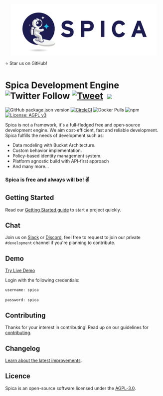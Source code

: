 <p align="center">
  <img src="/docs/site/src/assets/images/spica-dark.png">
</p>
  
:star: Star us on GitHub!

# Spica Development Engine ![Twitter Follow](https://img.shields.io/twitter/follow/SpicaEngine?label=Follow&style=social) [![Tweet](https://img.shields.io/twitter/url/http/shields.io.svg?style=social)](https://twitter.com/intent/tweet?url=http%3A%2F%2Fspicaengine.com&text=Feel%20The%20Energy%2C%20Join%20Our%20Creator%20World!!&via=SpicaEngine) &nbsp;[<img src="https://img.shields.io/badge/slack-red.svg?logo=slack">](https://join.slack.com/t/spica-engine/shared_invite/enQtNzYzMDE3NjQ2MTkyLTA3MTg4ZTViZGI0MThiYzdhNTYxMTQxNjcwYzRjZTJhZDE4YWFhOGU5NmUzMGZiYjlmOWY2NDg5OTUxZjM2NDM)

![GitHub package.json version](https://img.shields.io/github/package-json/v/spica-engine/spica)
[![CircleCI](https://circleci.com/gh/spica-engine/spica/tree/master.svg?style=shield)](https://circleci.com/gh/spica-engine/spica)
![Docker Pulls](https://img.shields.io/docker/pulls/spicaengine/api)
![npm](https://img.shields.io/npm/v/spicaengine)
[![License: AGPL v3](https://img.shields.io/badge/License-AGPL%20v3-blue.svg)](https://www.gnu.org/licenses/agpl-3.0)

Spica is not a framework, it's a full-fledged free and open-source development engine. We aim cost-efficient, fast and reliable development. Spica fulfills the needs of development such as:

* Data modeling with Bucket Architecture.
* Custom behavior implementation.
* Policy-based identity management system.
* Platform agnostic build with API-first approach
* And many more...

### Spica is free and always will be! :v:

## Getting Started

Read our [Getting Started guide][quickstart] to start a project quickly.

## Chat
Join us on [Slack][slack] or [Discord][discord], feel free to request to join our private `#development` channel if you're planning to contribute. 

## Demo
[Try Live Demo](https://example.spicaengine.com/spica)

Login with the following credentials:

~~~
username: spica

password: spica
~~~~


## Contributing

Thanks for your interest in contributing! Read up on our guidelines for [contributing](https://github.com/spica-engine/spica/blob/master/CONTRIBUTING.md).

## Changelog

[Learn about the latest improvements][changelog].

## Licence

Spica is an open-source software licensed under the [AGPL-3.0][licence].


[quickstart]: http://spicaengine.com/docs/guide/getting-started
[slack]: https://join.slack.com/t/spica-engine/shared_invite/enQtNzYzMDE3NjQ2MTkyLTA3MTg4ZTViZGI0MThiYzdhNTYxMTQxNjcwYzRjZTJhZDE4YWFhOGU5NmUzMGZiYjlmOWY2NDg5OTUxZjM2NDM
[discord]: https://discord.gg/HJTrRMH
[changelog]: https://github.com/spica-engine/spica/blob/master/CHANGELOG.md
[licence]: https://opensource.org/licenses/AGPL-3.0
